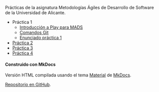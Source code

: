 
Prácticas de la asignatura Metodologías Ágiles de Desarrollo de
Software de la Universidad de Alicante.


- Práctica 1
    - [Introducción a Play para  MADS](01-introduccion-play/intro-play-teoria.md)
    - [Comandos Git](01-introduccion-play/comandos-git.md)
    - [Enunciado práctica 1](01-introduccion-play/introduccion-play.md)
- [Práctica 2](02-pruebas-tdd/integration-tdd.md)
- [Práctica 3](03-gitflow-despliegue/gitflow-despliegue.md)
- [Práctica 4](04-iteracion-scrum/iteracion-scrum.md)

#### Construido con MkDocs ####

Versión HTML compilada usando el tema
[Material](https://squidfunk.github.io/mkdocs-material/) de
[MkDocs](https://www.mkdocs.org).

[Repositorio en GitHub](https://github.com/domingogallardo/practicas-mads).


